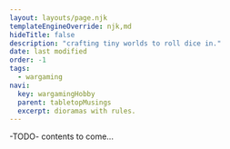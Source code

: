 ```yaml
---
layout: layouts/page.njk
templateEngineOverride: njk,md
hideTitle: false
description: "crafting tiny worlds to roll dice in."
date: last modified
order: -1
tags: 
  - wargaming
navi:
  key: wargamingHobby
  parent: tabletopMusings
  excerpt: dioramas with rules. 
---
```


-TODO- contents to come...